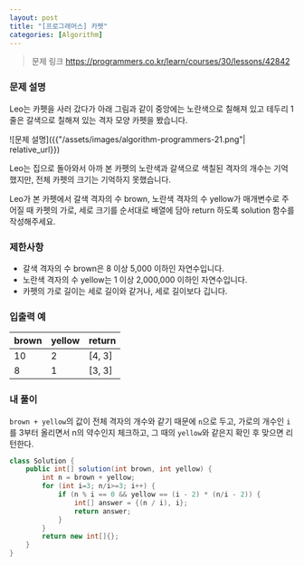 ```yaml
---
layout: post
title: "[프로그래머스] 카펫"
categories: [Algorithm]
---
```


> 문제 링크
> <https://programmers.co.kr/learn/courses/30/lessons/42842>

### 문제 설명

Leo는 카펫을 사러 갔다가 아래 그림과 같이 중앙에는 노란색으로 칠해져 있고 테두리 1줄은 갈색으로 칠해져 있는 격자 모양 카펫을 봤습니다.

![문제 설명]({{"/assets/images/algorithm-programmers-21.png"| relative_url}})

Leo는 집으로 돌아와서 아까 본 카펫의 노란색과 갈색으로 색칠된 격자의 개수는 기억했지만, 전체 카펫의 크기는 기억하지 못했습니다.

Leo가 본 카펫에서 갈색 격자의 수 brown, 노란색 격자의 수 yellow가 매개변수로 주어질 때 카펫의 가로, 세로 크기를 순서대로 배열에 담아 return 하도록 solution 함수를 작성해주세요.

### 제한사항

- 갈색 격자의 수 brown은 8 이상 5,000 이하인 자연수입니다.
- 노란색 격자의 수 yellow는 1 이상 2,000,000 이하인 자연수입니다.
- 카펫의 가로 길이는 세로 길이와 같거나, 세로 길이보다 깁니다.

### 입출력 예

|brown|yellow|return|
|-|-|-|
|10|2|[4, 3]|
|8|1|[3, 3]|

### 내 풀이

`brown + yellow`의 값이 전체 격자의 개수와 같기 때문에 `n`으로 두고, 가로의 개수인 `i`를 3부터 올리면서 n의 약수인지 체크하고, 그 때의 `yellow`와 같은지 확인 후 맞으면 리턴한다.

```java
class Solution {
    public int[] solution(int brown, int yellow) {
        int n = brown + yellow;
        for (int i=3; n/i>=3; i++) {
            if (n % i == 0 && yellow == (i - 2) * (n/i - 2)) {
                int[] answer = {(n / i), i};
                return answer;
            }
        }
        return new int[]{};
    }
}
```
